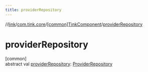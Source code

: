 ```yaml
---
title: providerRepository
---
```

//[link](../../../index.html)/[com.tink.core](../index.html)/[[common]TinkComponent](index.html)/[providerRepository](provider-repository.html)



# providerRepository



[common]\
abstract val [providerRepository](provider-repository.html): [ProviderRepository](../../com.tink.core.provider/[common]-provider-repository/index.html)




